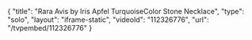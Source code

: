 {
    "title": "Rara Avis by Iris Apfel TurquoiseColor Stone Necklace",
    "type": "solo",
    "layout": "iframe-static",
    "videoId": "112326776",
    "url": "\/tvpembed\/112326776"
}